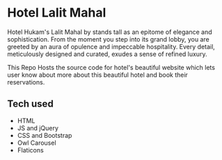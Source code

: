 # Hotel Lalit Mahal

Hotel Hukam's Lalit Mahal by stands tall as an epitome of elegance and sophistication. From the moment you step into its grand lobby, you are greeted by an aura of opulence and impeccable hospitality. Every detail, meticulously designed and curated, exudes a sense of refined luxury.

This Repo Hosts the source code for hotel's beautiful website which lets user know about more about this beautiful hotel and book their reservations.


## Tech used
- HTML
- JS and jQuery
- CSS and Bootstrap
- Owl Carousel
- Flaticons